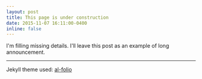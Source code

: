 ```yaml
---
layout: post
title: This page is under construction
date: 2015-11-07 16:11:00-0400
inline: false
---
```


I'm filling missing details. I'll leave this post as an example of long announcement.

***

Jekyll theme used: <a href="https://github.com/alshedivat/al-folio"> al-folio </a>

